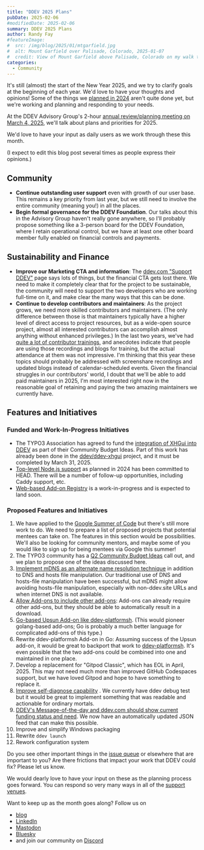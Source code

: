 ```yaml
---
title: "DDEV 2025 Plans"
pubDate: 2025-02-06
#modifiedDate: 2025-02-06
summary: DDEV 2025 Plans
author: Randy Fay
#featureImage:
#  src: /img/blog/2025/01/mtgarfield.jpg
#  alt: Mount Garfield over Palisade, Colorado, 2025-01-07
#  credit: View of Mount Garfield above Palisade, Colorado on my walk to work today, January 6, 2025
categories:
  - Community
---
```


It's still (almost) the start of the New Year 2025, and we try to clarify goals at the beginning of each year. We'd love to have your thoughts and opinions! Some of the things we [planned in 2024](2024-plans.md) aren't quite done yet, but we're working and planning and responding to your needs.

At the DDEV Advisory Group's 2-hour [annual review/planning meeting on March 4, 2025](https://www.meetup.com/ddev-events/events/303197425/?eventOrigin=group_events_list), we'll talk about plans and priorities for 2025.

We'd love to have your input as daily users as we work through these this month.

(I expect to edit this blog post several times as people express their opinions.)

## Community

- **Continue outstanding user support** even with growth of our user base. This remains a key priority from last year, but we still need to involve the entire community (meaning you!) in all the places.
- **Begin formal governance for the DDEV Foundation**. Our talks about this in the Advisory Group haven't really gone anywhere, so I'll probably propose something like a 3-person board for the DDEV Foundation, where I retain operational control, but we have at least one other board member fully enabled on financial controls and payments.

## Sustainability and Finance

- **Improve our Marketing CTA and information**: The [ddev.com "Support DDEV"](https://ddev.com/support-ddev/) page says lots of things, but the financial CTA gets lost there. We need to make it completely clear that for the project to be sustainable, the community will need to support the two developers who are working full-time on it, and make clear the many ways that this can be done.
- **Continue to develop contributors and maintainers**: As the project grows, we need more skilled contributors and maintainers. (The only difference between those is that maintainers typically have a higher level of direct access to project resources, but as a wide-open source project, almost all interested contributors can accomplish almost anything without enhanced privileges.) In the last two years, we've had [quite a lot of contributor trainings](/blog/category/training), and anecdotes indicate that people are using those recordings and blogs for training, but the actual attendance at them was not impressive. I'm thinking that this year these topics should probably be addressed with screenshare recordings and updated blogs instead of calendar-scheduled events. Given the financial struggles in our contributors' world, I doubt that we'll be able to add paid maintainers in 2025, I'm most interested right now in the reasonable goal of retaining and paying the two amazing maintainers we currently have.

## Features and Initiatives

### Funded and Work-In-Progress Initiatives

- The TYPO3 Association has agreed to fund the [integration of XHGui into DDEV](https://typo3.org/article/four-ideas-to-be-funded-in-quarter-1-2025) as part of their Community Budget Ideas. Part of this work has already been done in the [ddev/ddev-xhgui](https://github.com/ddev/ddev-xhgui) project, and it must be completed by March 31, 2025.
- [Top-level Node.js support](https://ddev.readthedocs.io/en/latest/users/extend/customization-extendibility/#using-nodejs-as-ddevs-primary-web-server) as planned in 2024 has been committed to HEAD. There will be a number of follow-up opportunities, including Caddy support, etc.
- [Web-based Add-on Registry](https://github.com/ddev/ddev/issues/6383) is a work-in-progress and is expected to land soon.

### Proposed Features and Initiatives

1. We have applied to the [Google Summer of Code](https://summerofcode.withgoogle.com/) but there's still more work to do. We need to prepare a list of proposed projects that potential mentees can take on. The features in this section would be possibilities. We'll also be looking for community mentors, and maybe some of you would like to sign up for being mentees via Google this summer!
2. The TYPO3 community has a [Q2 Community Budget Ideas](https://typo3.org/article/call-for-community-budget-ideas-q2-2025) call out, and we plan to propose one of the ideas discussed here.
3. [Implement mDNS as an alternate name resolution technique](https://github.com/ddev/ddev/issues/6663) in addition to DNS and hosts file manipulation. Our traditional use of DNS and hosts-file manipulation have been successful, but mDNS might allow avoiding hosts-file manipulation, especially with non-ddev.site URLs and when internet DNS is not available.
4. [Allow Add-ons to include other add-ons](https://github.com/ddev/ddev/issues/6912): Add-ons can already require other add-ons, but they should be able to automatically result in a download.
5. [Go-based Upsun Add-on like ddev-platformsh](https://github.com/ddev/ddev/issues/6533). (This would pioneer golang-based add-ons; Go is probably a much better language for complicated add-ons of this type.)
6. Rewrite ddev-platformsh Add-on in Go: Assuming success of the Upsun add-on, it would be great to backport that work to [ddev-platformsh](https://github.com/ddev/ddev-platformsh). It's even possible that the two add-ons could be combined into one and maintained in one place.
7. Develop a replacement for "Gitpod Classic", which has EOL in April, 2025. This may not need much more than improved GitHub Codespaces support, but we have loved Gitpod and hope to have something to replace it.
8. [Improve self-diagnose capability](https://github.com/ddev/ddev/issues/6461) . We currently have ddev debug test but it would be great to implement something that was readable and actionable for ordinary mortals.
9. [DDEV's Message-of-the-day and ddev.com should show current funding status and need](https://github.com/ddev/ddev/issues/6892). We now have an automatically updated JSON feed that can make this possible.
10. Improve and simplify Windows packaging
11. Rewrite `ddev launch`
12. Rework configuration system

Do you see other important things in the [issue queue](https://github.com/ddev/ddev/issues) or elsewhere that are important to you? Are there frictions that impact your work that DDEV could fix? Please let us know.

We would dearly love to have your input on these as the planning process goes forward. You can respond so very many ways in all of the [support venues](https://ddev.readthedocs.io/en/stable/users/support/).

Want to keep up as the month goes along? Follow us on

- [blog](https://ddev.com/blog/)
- [LinkedIn](https://www.linkedin.com/company/ddev-foundation)
- [Mastodon](https://fosstodon.org/@ddev)
- [Bluesky](https://bsky.app/profile/ddev.bsky.social)
- and join our community on [Discord](/s/discord)
